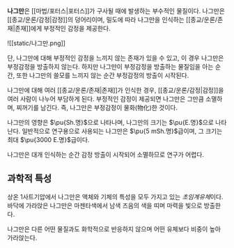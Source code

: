 **나그만**은 [[마법/포터스|포터스]]가 구사될 때에 발생하는 부수적인 물질이다. 나그만은 [[종교/운론/감정|감정]]의 덩어리이며, 밀도에 따라 나그만을 인식하는 [[종교/운론/존재|존재]]에게 부정적인 감정을 제공한다.

![[static/나그만.png]]

단, 나그만에 대해 부정적인 감정을 느끼지 않는 존재가 있을 수 있고, 이 경우 나그만은 부정감정을 방출하지 않는다. 하지만 나그만이 부정감정을 방출하는 물질임을 아는 순간, 또한 나그만의 쓸모를 느끼지 않는 순간 부정감정의 방출이 시작된다.

나그만에 대해 여러 [[종교/운론/존재|존재]]가 인식한 경우, [[종교/운론/감정|감정]]을 여러 사람이 나누어 부담하게 된다. 부정적인 감정이 제공되면 나그만은 그만큼 소멸하며, 찌꺼기를 남긴다. 즉, 나그만은 부정감정이 물화(物化)한 것이다.

나그만의 영향은 $\pu{Sh.명}$으로 나타나며, 나그만의 크기는 $\pu{E.명}$으로 나타난다. 일반적으로 연구용으로 사용되는 나그만은 $\pu{5 mSh.명}$급이며, 그 크기는 최대 $\pu{3000 E.명}$급이다.

나그만은 대개 인식하는 순간 감정 방출이 시작되어 소멸하므로 연구가 어렵다.

## 과학적 특성

상온 1사트기압에서 나그만은 액체와 기체의 특성을 모두 가지고 있는 *초임계유체*이다. 바닥에 가라앉은 나그만은 마젠타색에서 남색 즈음의 색을 띠며 마력을 빛으로 방출한다.

나그만은 다른 어떤 물질과도 화학적으로 반응하지 않으며 어떤 유체보다 비중이 높아 가라앉는다.